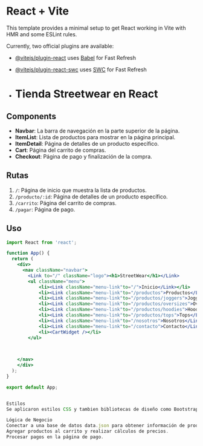 # React + Vite

This template provides a minimal setup to get React working in Vite with HMR and some ESLint rules.

Currently, two official plugins are available:

- [@vitejs/plugin-react](https://github.com/vitejs/vite-plugin-react/blob/main/packages/plugin-react/README.md) uses [Babel](https://babeljs.io/) for Fast Refresh
- [@vitejs/plugin-react-swc](https://github.com/vitejs/vite-plugin-react-swc) uses [SWC](https://swc.rs/) for Fast Refresh

- # Tienda Streetwear en React


## Components

- **Navbar**: La barra de navegación en la parte superior de la página.
- **ItemList**: Lista de productos para mostrar en la página principal.
- **ItemDetail**: Página de detalles de un producto específico.
- **Cart**: Página del carrito de compras.
- **Checkout**: Página de pago y finalización de la compra.

## Rutas

1. `/`: Página de inicio que muestra la lista de productos.
2. `/producto/:id`: Página de detalles de un producto específico.
3. `/carrito`: Página del carrito de compras.
4. `/pagar`: Página de pago.

##  Uso

```jsx
import React from 'react';

function App() {
  return (
    <div>
      <nav className="navbar">
        <Link to="/" className="logo"><h1>StreetWear</h1></Link>
        <ul className="menu">
            <li><Link className="menu-link"to="/">Inicio</Link></li>
            <li><Link className="menu-link"to="/productos">Productos</Link></li>
            <li><Link className="menu-link"to="/productos/joggers">Joggers</Link></li>
            <li><Link className="menu-link"to="/productos/oversizes">Oversizes</Link></li>
            <li><Link className="menu-link"to="/productos/hoodies">Hoodies</Link></li>
            <li><Link className="menu-link"to="/productos/tops">Tops</Link></li>
            <li><Link className="menu-link"to="/nosotros">Nosotros</Link></li>
            <li><Link className="menu-link"to="/contacto">Contacto</Link></li>
            <li><CartWidget /></li>
        </ul>

        

    </nav>
    </div>
  );
}

export default App;


Estilos
Se aplicaron estilos CSS y tambien bibliotecas de diseño como Bootstrap y React icon.

Lógica de Negocio
Conectar a una base de datos data.json para obtener información de productos.
Agregar productos al carrito y realizar cálculos de precios.
Procesar pagos en la página de pago.
